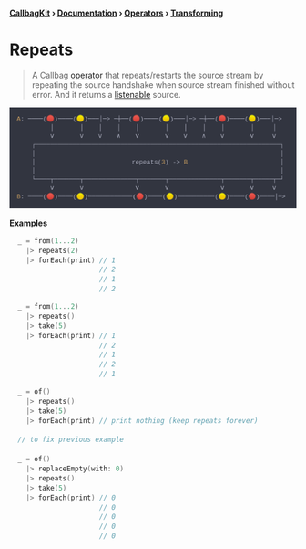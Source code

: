 #### [CallbagKit][Callbag] › [Documentation][Documentation] › [Operators][Operators] › [Transforming][Transforming]
# Repeats
> A Callbag [operator][Operators] that repeats/restarts the source stream by repeating
> the source handshake when source stream finished without error. And it returns a
> [listenable][Sources] source.

<img src="./Repeats.png">

<!-- ```swift
A: ────(🔴)────(🟡)───│─> ─┼──(🔴)────(🟡)───│─> ─┼──(🔴)────(🟡)───│─>
         │       │    │    │    │       │    │    │    │       │     │
         ⅴ       ⅴ    ⅴ    ∧    ⅴ       ⅴ    ⅴ    ∧    ⅴ       ⅴ     ⅴ
    ┌──────────────────────────────────────────────────────────────────┐
    │                                                                  │
    │                          repeats(3) -> B                         │
    │                                                                  │
    └────┬───────┬──────────────┬───────┬──────────────┬───────┬─────┬─┘
         ⅴ       ⅴ              ⅴ       ⅴ              ⅴ       ⅴ     ⅴ
B: ────(🔴)────(🟡)────────────(🔴)────(🟡)──────────(🟡)────(🔴)────│─>
``` -->

**Examples**

```swift
  _ = from(1...2)
    |> repeats(2)
    |> forEach(print) // 1
                      // 2
                      // 1
                      // 2
```

```swift
  _ = from(1...2)
    |> repeats()
    |> take(5)
    |> forEach(print) // 1
                      // 2
                      // 1
                      // 2
                      // 1
```

```swift
  _ = of()
    |> repeats()
    |> take(5)
    |> forEach(print) // print nothing (keep repeats forever)

  // to fix previous example

  _ = of()
    |> replaceEmpty(with: 0)
    |> repeats()
    |> take(5)
    |> forEach(print) // 0
                      // 0
                      // 0
                      // 0
                      // 0
```

[Callbag]: <../../../README.md> (Callbag)
[Documentation]: <../../README.md> (Documentation)
[Operators]: <../README.md> (Operators)
[Transforming]: <./README.md> (Transforming)

[Sources]: <../../Sources/README.md> (Sources)